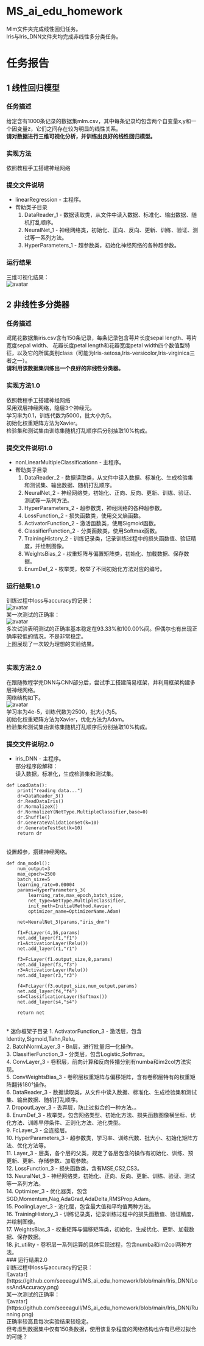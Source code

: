 # MS_ai_edu_homework
Mlm文件夹完成线性回归任务。</br>
Iris与Iris_DNN文件夹均完成非线性多分类任务。</br>
# 任务报告
## 1 线性回归模型</br>
### 任务描述</br>
给定含有1000条记录的数据集mlm.csv，其中每条记录均包含两个自变量x,y和一个因变量z，它们之间存在较为明显的线性关系。</br>
**请对数据进行三维可视化分析，并训练出良好的线性回归模型。**</br>
### 实现方法</br>
依照教程手工搭建神经网络</br>
### 提交文件说明</br>
* linearRegression - 主程序。
* 帮助类子目录
  1. DataReader_1 - 数据读取类，从文件中读入数据、标准化、输出数据、随机打乱顺序。</br>
  2. NeuralNet_1 - 神经网络类，初始化、正向、反向、更新、训练、验证、测试等一系列方法。</br>
  3. HyperParameters_1 - 超参数类，初始化神经网络的各种超参数。</br>
### 运行结果</br>
三维可视化结果：</br>
![avatar](https://github.com/seeeagull/MS_ai_edu_homework/blob/main/Mlm/resultMlm.png)</br>
## 2 非线性多分类器</br>
### 任务描述</br>
鸢尾花数据集iris.csv含有150条记录，每条记录包含萼片长度sepal length、萼片宽度sepal width、 花瓣长度petal length和花瓣宽度petal width四个数值型特征，以及它的所属类别class（可能为Iris-setosa,Iris-versicolor,Iris-virginica三者之一）。</br>
**请利用该数据集训练出一个良好的非线性分类器。**</br>
### 实现方法1.0</br>
依照教程手工搭建神经网络</br>
采用双层神经网络，隐层3个神经元。</br>
学习率为0.1，训练代数为5000，批大小为5。</br>
初始化权重矩阵方法为Xavier。</br>
检验集和测试集由训练集随机打乱顺序后分别抽取10%构成。</br>
### 提交文件说明1.0</br>
* nonLinearMultipleClassificationn - 主程序。</br>
* 帮助类子目录
  1. DataReader_2 - 数据读取类，从文件中读入数据、标准化、生成检验集和测试集、输出数据、随机打乱顺序。</br>
  2. NeuralNet_2 - 神经网络类，初始化、正向、反向、更新、训练、验证、测试等一系列方法。</br>
  3. HyperParameters_2 - 超参数类，神经网络的各种超参数。</br>
  4. LossFunction_2 - 损失函数类，使用交叉熵函数。</br>
  5. ActivatorFunction_2 - 激活函数类，使用Sigmoid函数。</br>
  6. ClassifierFunction_2 - 分类函数类，使用Softmax函数。</br>
  7. TrainingHistory_2 - 训练记录类，记录训练过程中的损失函数值、验证精度，并绘制图像。</br>
  8. WeightsBias_2 - 权重矩阵与偏置矩阵类，初始化、加载数据、保存数据。</br>
  9. EnumDef_2 - 枚举类，枚举了不同初始化方法对应的编号。</br>
### 运行结果1.0</br>
训练过程中loss与accuracy的记录：</br>
![avatar](https://github.com/seeeagull/MS_ai_edu_homework/blob/main/Iris/lossAndAccuracy.png)</br>
某一次测试的正确率：</br>
![avatar](https://github.com/seeeagull/MS_ai_edu_homework/blob/main/Iris/result.png)</br>
多次试验表明测试的正确率基本稳定在93.33%和100.00%间。但偶尔也有出现正确率较低的情况，不是非常稳定。</br>
上图展现了一次较为理想的实验结果。</br></br>
### 实现方法2.0</br>
在跟随教程学完DNN与CNN部分后，尝试手工搭建简易框架，并利用框架构建多层神经网络。</br>
网络结构如下。</br>
![avatar](https://github.com/seeeagull/MS_ai_edu_homework/blob/main/Iris_ONNX/onnxmodel.png)</br>
学习率为4e-5，训练代数为2500，批大小为5。</br>
初始化权重矩阵方法为Xavier，优化方法为Adam。</br>
检验集和测试集由训练集随机打乱顺序后分别抽取10%构成。</br>
### 提交文件说明2.0</br>
* iris_DNN - 主程序。</br>
部分程序段解释：</br>
读入数据，标准化，生成检验集和测试集。</br>
```
def LoadData():
    print("reading data...")
    dr=DataReader_3()
    dr.ReadDataIris()
    dr.NormalizeX()
    dr.NormalizeY(NetType.MultipleClassifier,base=0)
    dr.Shuffle()
    dr.GenerateValidationSet(k=10)
    dr.GenerateTestSet(k=10)
    return dr
```
</br>设置超参，搭建神经网络。</br>
```
def dnn_model():
    num_output=3
    max_epoch=2500
    batch_size=5
    learning_rate=0.00004
    params=HyperParameters_3(
        learning_rate,max_epoch,batch_size,
        net_type=NetType.MultipleClassifier,
        init_meth=InitialMethod.Xavier,
        optimizer_name=OptimizerName.Adam)

    net=NeuralNet_3(params,"iris_dnn")
    
    f1=FcLayer(4,16,params)
    net.add_layer(f1,"f1")
    r1=ActivationLayer(Relu())
    net.add_layer(r1,"r1")
    
    f3=FcLayer(f1.output_size,8,params)
    net.add_layer(f3,"f3")
    r3=ActivationLayer(Relu())
    net.add_layer(r3,"r3")

    f4=FcLayer(f3.output_size,num_output,params)
    net.add_layer(f4,"f4")
    s4=ClassificationLayer(Softmax())
    net.add_layer(s4,"s4")
    
    return net
```
</br>
* 迷你框架子目录
  1. ActivatorFunction_3 - 激活层，包含Identity,Sigmoid,Tahn,Relu。</br>
  2. BatchNormLayer_3 - Bn层，进行批量归一化操作。</br>
  3. ClassifierFunction_3 - 分类层，包含Logistic,Softmax。</br>
  4. ConvLayer_3 - 卷积层，前向计算和反向传播分别有numba和im2col方法实现。</br>
  5. ConvWeightsBias_3 - 卷积层权重矩阵与偏移矩阵，含有卷积层特有的权重矩阵翻转180°操作。</br>
  6. DataReader_3 - 数据读取类，从文件中读入数据、标准化、生成检验集和测试集、输出数据、随机打乱顺序。</br>
  7. DropoutLayer_3 - 丢弃层，防止过拟合的一种方法。。</br>
  8. EnumDef_3 - 枚举类，包含网络类型、初始化方法、损失函数图像横坐标、优化方法、训练早停条件、正则化方法、池化类型。</br>
  9. FcLayer_3 - 全连接层。</br>
  10. HyperParameters_3 - 超参数类，学习率、训练代数、批大小、初始化矩阵方法、优化方法等。</br>
  11. Layer_3 - 层类，各个层的父类，规定了各层包含的操作有初始化、训练、预更新、更新、存储参数、加载参数。</br>
  12. LossFunction_3 - 损失函数类，含有MSE,CS2,CS3。</br>
  13. NeuralNet_3 - 神经网络类，初始化、正向、反向、更新、训练、验证、测试等一系列方法。</br>
  14. Optimizer_3 - 优化器类，包含SGD,Momentum,Nag,AdaGrad,AdaDelta,RMSProp,Adam。</br>
  15. PoolingLayer_3 - 池化层，包含最大值和平均值两种方法。</br>
  16. TrainingHistory_3 - 训练记录类，记录训练过程中的损失函数值、验证精度，并绘制图像。</br>
  17. WeightsBias_3 - 权重矩阵与偏移矩阵类，初始化、生成优化、更新、加载数据、保存数据。</br>
  18. jit_utility - 卷积层一系列运算的具体实现过程，包含numba和im2col两种方法。</br>
### 运行结果2.0</br>
训练过程中loss与accuracy的记录：</br>
![avatar](https://github.com/seeeagull/MS_ai_edu_homework/blob/main/Iris_DNN/LossAndAccuracy.png)</br>
某一次测试的正确率：</br>
![avatar](https://github.com/seeeagull/MS_ai_edu_homework/blob/main/Iris_DNN/Running.png)</br>
正确率较高且每次实验结果较稳定。</br>
但考虑到数据集中仅有150条数据，使用该复杂程度的网络结构也许有已经过拟合的可能？</br>
